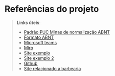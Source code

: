 # Referências do projeto



> **Links úteis**:
> - [Padrão PUC Minas de normalização ABNT](http://portal.pucminas.br/biblioteca/documentos/GUIA-COMPLETO-ABNT-Elaborar-formatar-trabalho-cientificoNOVO.pdf)
> - [Formato ABNT](https://www.normastecnicas.com/abnt/)
> - [Microsoft teams](https://teams.microsoft.com/l/message/19:1d6470f2516946aaa7760dc7308507aa@thread.tacv2/1741386045353?tenantId=14cbd5a7-ec94-46ba-b314-cc0fc972a161&groupId=9ea91777-b0b3-4884-a9db-f8d55e341d9f&parentMessageId=1741385738414&teamName=T.I.%3A%20APLIC.%20PROC.%20NEG.%20-%206366100%20-%20SISTEMAS%20DE%20INFORMA%C3%87%C3%83O%20-%20NOITE%20-%20PCO&channelName=ADS%20-%20G2&createdTime=1741386045353&ngc=true)
> - [Miro](https://miro.com/app/board/uXjVKoqwShM=/)
> - [Site exemplo](https://linktr.ee/marksbarbearia?utm_source=linktree_admin_share&fbclid=PAZXh0bgNhZW0CMTEAAaaJJ2SDVw7ohJnv7QesOTstom7qd3jlD2f0HiEfzN1j32QehLWYxnNaMg8_aem_FRM6GVfCtuxNpwD0JZ5dAA)
> - [Site exemplo 2](https://agendeonline.salonsoft.com.br/44352?fbclid=PAY2xjawI4UndleHRuA2FlbQIxMAABpgKXQDJh0Yf_czjeP5WDiXFy7AS_NJoXrHlDZedfkFykm4suI78ddXu-kg_aem_3E45Xx61ClhjdWRlt9Z56w)
> - [Github](https://github.com/ICEI-PUC-Minas-PCO-ADS-TI/pco-ads-2025-1-p2-tiapn-6366100-2025-1-p2-tiapn-Template-TIAPN)
> - [Site relacionado a barbearia](https://booksy.com/pt-br/s/barbearias/478780_contagem#ba_s=seo)
